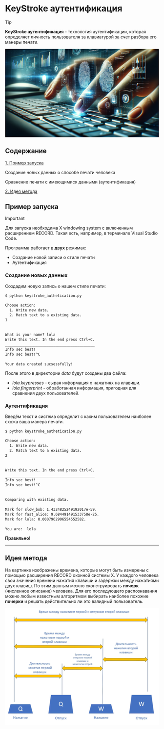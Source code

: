# KeyStroke аутентификация

> [!TIP]
> **KeyStroke аутентификация** - технология аутентификации, которая определяет личность пользователя за клавиатурой за счет разбора его манеры печати. 

![example](Pictures/keystroke-dynamics-feature.png) 


## Содержание

[1. Пример запуска](#1)

Создание новых данных о способе печати человека

Сравнение печати с имеющимися данными (аутентификация)

[2. Идея метода](#2)



<a name="1"></a>
## Пример запуска

> [!IMPORTANT]
> Для запуска необходима X windowing system с включенным расширением RECORD. Такая есть, например, в терминале Visual Studio Code.

Программа работает в **двух** режимах:

* Создание новой записи о стиле печати
* Аутентификация


### Создание новых данных

Создадим новую запись о нашем стиле печати:

```bash
$ python keystroke_authetication.py
```
```
Choose action:
  1. Write new data.
  2. Match text to a existing data.
1


What is your name? lola
Write this text. In the end press Ctrl+C.
_________________________________________
Info sec best!
Info sec best!^C

Your data created sucsessfully!
```
После этого в директории *data* будут созданы два файла:

* *lola.keypresses* - сырая информация о нажатиях на клавиши.
* *lola.fingerprint* - обработанная информация, пригодная для сравнения двух пользователей.

### Аутентификация

Введём текст и система определит с каким пользователем наиболее схожа ваша манера печати.

```bash
$ python keystroke_authetication.py
```
```
Choose action:
  1. Write new data.
  2. Match text to a existing data.
2


Write this text. In the end press Ctrl+C.
_________________________________________
Info sec best!
Info sec best!^C


Comparing with existing data.

Mark for slow_bob: 1.4324825249192017e-59.
Mark for fast_alice: 9.684491491533758e-25.
Mark for lola: 0.0007962996554552582.

You are:  lola
```
**Правильно!**

-----------------------------------------------------------------------------

 
 <a name="2"></a>
 ## Идея метода

На картинке изображены времена, которые могут быть измерены с помощью расширения RECORD оконной системы X. У каждого человека свои значения времени нажатия клавиши и задержки между нажатиями двух клавиш. По этим данным можно сконструировать **почерк** (численное описание) человека. Для его последующего распознавания можно любым известным алгоритмом выбирать наиболее похожие **почерки** и решать действительно ли это валидный пользователь.

![example](Pictures/alg.jpg) 



